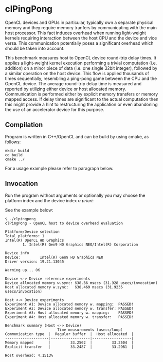 # clPingPong
OpenCL devices and GPUs in particular, typically own a separate physical memory and they require memory tranfers by communicating with the main host processor.
This fact induces overhead when running light-weight kernels requiring interaction between the host CPU and the device and vice versa.
This communication potentially poses a significant overhead which should be taken into account.

This benchmark measures host to OpenCL device round-trip delay times.
It applies a light-weight kernel execution performing a trivial computation (i.e. addition) on a minor piece of data (i.e. one single 32bit integer), followed by a similar operation on the host device.
This flow is applied thousands of times sequentially, resembling a ping-pong game between the CPU and the OpenCL device.
The average round-trip delay time is measured and reported by utilizing either device or host allocated memory.
Communication is performed either by explicit memory transfers or memory mapped access.
If delay times are significant to the actual computation then this might provide a hint to restructuring the application or even abandoning the use of an accelerator device for this purpose.

Compilation
--------------

Program is written in C++/OpenCL and can be build by using cmake, as follows:

```
mkdir build
cd build
cmake ../
```

For a usage example please refer to paragraph below.

Invocation
--------------

Run the program without arguments or optionally you may choose the platform index and the device index *a priori*:

See the example below:

```
$ ./clpingpong
clPingPong - OpenCL host to device overhead evaluation

Platform/Device selection
Total platforms: 1
Intel(R) OpenCL HD Graphics
        1. Intel(R) Gen9 HD Graphics NEO/Intel(R) Corporation

Device info
Device:         Intel(R) Gen9 HD Graphics NEO
Driver version: 19.21.13045

Warming up... OK

Device <-> Device reference experiments
Device allocated memory w.sync: 638.56 msecs (31.928 usecs/invocation)
Host allocated memory w.sync:   638.469 msecs (31.9235 usecs/invocation)

Host <-> Device experiments
Experiment #1: Device allocated memory w. mapping:  PASSED!
Experiment #2: Device allocated memory w. transfer: PASSED!
Experiment #3: Host allocated memory w. mapping:    PASSED!
Experiment #4: Host allocated memory w. transfer:   PASSED!

Benchmark summary (Host <-> Device)
                        Time measurements (usecs/loop)
Communication type  |  Regular buffer  |  Host allocated  |
--------------------|------------------|------------------|
Memory mapped       |         33.2562  |         33.2504  |
Explicit transfer   |         33.2487  |         33.2981  |

Host overhead: 4.1513%
```

